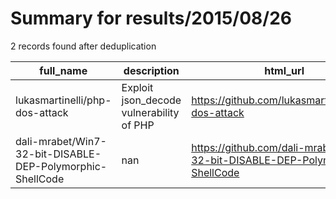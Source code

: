 
# Summary for results/2015/08/26
    
2 records found after deduplication

| full_name | description | html_url | matched_list | matched_count | pushed_at | size | stargazers_count | language | forks_count |
|-----------------------------------------------------------|------------------------------------------|------------------------------------------------------------------------------|----------------|-----------------|---------------------------|--------|--------------------|------------|---------------|
| lukasmartinelli/php-dos-attack | Exploit json_decode vulnerability of PHP | https://github.com/lukasmartinelli/php-dos-attack | ['exploit'] | 1 | 2015-08-26 16:38:29+00:00 | 580 | 30 | PHP | 6 |
| dali-mrabet/Win7-32-bit-DISABLE-DEP-Polymorphic-ShellCode | nan | https://github.com/dali-mrabet/Win7-32-bit-DISABLE-DEP-Polymorphic-ShellCode | ['shellcode'] | 1 | 2015-08-26 13:06:19+00:00 | 168 | 0 | C | 1 |

